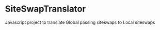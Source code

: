 SiteSwapTranslator
==================

Javascript project to translate Global passing siteswaps to Local siteswaps
